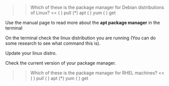 >> Which of these is the package manager for Debian distributions of Linux? <<
( ) pull
(*) apt
( ) yum
( ) get

Use the manual page to read more about the **apt package manager** in the terminal 

On the terminal check the linux distribution you are running (You can do some research to see what command this is).

Update your linux distro.

Check the current version of your package manager.

>>Which of these is the package manager for RHEL machines?   <<
( ) pull
( ) apt
(*) yum
( ) get